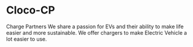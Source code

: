 # Cloco-CP
Charge Partners We share a passion for EVs and their ability to make life easier and more sustainable. We offer chargers to make Electric Vehicle a lot easier to use.
